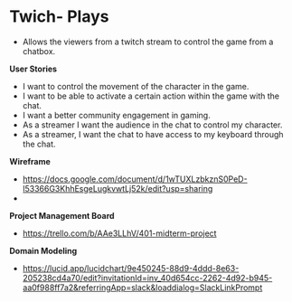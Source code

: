 # Twich- Plays
- Allows the viewers from a twitch stream to control the game from a chatbox. 

**User Stories** 
- I want to control the movement of the character in the game.
- I want to be able to activate a certain action within the game with the chat.
- I want a better community engagement in gaming.
- As a streamer I want the audience in the chat to control my character.
- As a streamer, I want the chat to have access to my keyboard through the chat.

**Wireframe**
- https://docs.google.com/document/d/1wTUXLzbkznS0PeD-l53366G3KhhEsgeLugkvwtLj52k/edit?usp=sharing
- 
**Project Management Board**
- https://trello.com/b/AAe3LLhV/401-midterm-project

**Domain Modeling**
- https://lucid.app/lucidchart/9e450245-88d9-4ddd-8e63-205238cd4a70/edit?invitationId=inv_40d654cc-2262-4d92-b945-aa0f988ff7a2&referringApp=slack&loaddialog=SlackLinkPrompt

